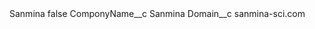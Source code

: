 <?xml version="1.0" encoding="UTF-8"?>
<CustomMetadata xmlns="http://soap.sforce.com/2006/04/metadata" xmlns:xsi="http://www.w3.org/2001/XMLSchema-instance" xmlns:xsd="http://www.w3.org/2001/XMLSchema">
    <label>Sanmina</label>
    <protected>false</protected>
    <values>
        <field>ComponyName__c</field>
        <value xsi:type="xsd:string">Sanmina</value>
    </values>
    <values>
        <field>Domain__c</field>
        <value xsi:type="xsd:string">sanmina-sci.com</value>
    </values>
</CustomMetadata>
